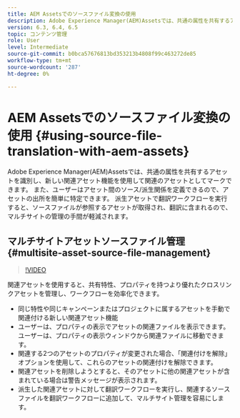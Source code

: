 ```yaml
---
title: AEM Assetsでのソースファイル変換の使用
description: Adobe Experience Manager(AEM)Assetsでは、共通の属性を共有するアセットを識別し、新しい関連アセット機能を使用して関連のアセットとしてマークできます。 また、ユーザーはアセット間のソース/派生関係を定義できるので、アセットの出所を簡単に特定できます。 派生アセットで翻訳ワークフローを実行すると、ソースファイルが参照するアセットが取得され、翻訳に含まれるので、マルチサイトの管理の手間が軽減されます。
version: 6.3, 6.4, 6.5
topic: コンテンツ管理
role: User
level: Intermediate
source-git-commit: b0bca57676813bd353213b4808f99c463272de85
workflow-type: tm+mt
source-wordcount: '287'
ht-degree: 0%

---
```



# AEM Assetsでのソースファイル変換の使用 {#using-source-file-translation-with-aem-assets}

Adobe Experience Manager(AEM)Assetsでは、共通の属性を共有するアセットを識別し、新しい関連アセット機能を使用して関連のアセットとしてマークできます。 また、ユーザーはアセット間のソース/派生関係を定義できるので、アセットの出所を簡単に特定できます。 派生アセットで翻訳ワークフローを実行すると、ソースファイルが参照するアセットが取得され、翻訳に含まれるので、マルチサイトの管理の手間が軽減されます。

## マルチサイトアセットソースファイル管理 {#multisite-asset-source-file-management}

>[!VIDEO](https://video.tv.adobe.com/v/18331/?quality=9&learn=on)

関連アセットを使用すると、共有特性、プロパティを持つより優れたクロスリンクアセットを管理し、ワークフローを効率化できます。

* 同じ特性や同じキャンペーンまたはプロジェクトに属するアセットを手動で関連付ける新しい関連アセット機能
* ユーザーは、プロパティの表示でアセットの関連ファイルを表示できます。 ユーザーは、プロパティの表示ウィンドウから関連ファイルに移動できます。
* 関連する2つのアセットのプロパティが変更された場合、「関連付けを解除」オプションを使用して、これらのアセットの関連付けを解除できます。
* 関連アセットを削除しようとすると、そのアセットに他の関連アセットが含まれている場合は警告メッセージが表示されます。
* 派生した関連アセットに対して翻訳ワークフローを実行し、関連するソースファイルを翻訳ワークフローに追加して、マルチサイト管理を容易にします。
